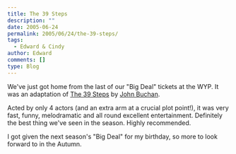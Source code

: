 ```yaml
---
title: The 39 Steps
description: ""
date: 2005-06-24
permalink: 2005/06/24/the-39-steps/
tags:
  - Edward & Cindy
author: Edward
comments: []
type: Blog
---
```


We\'ve just got home from the last of our \"Big Deal\" tickets at the
WYP. It was an adaptation of [The 39 Steps][1] by [John Buchan][2].

Acted by only 4 actors (and an extra arm at a crucial plot point!), it
was very fast, funny, melodramatic and all round excellent
entertainment. Definitely the best thing we\'ve seen in the season.
Highly recommended.

I got given the next season\'s \"Big Deal\" for my birthday, so more to
look forward to in the Autumn.



[1]: https://www.gutenberg.org/etext/558
[2]: https://www.johnbuchansociety.co.uk/
